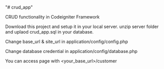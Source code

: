 "# crud_app" 

CRUD functionality in Codeigniter Framework

Download this project and setup it in your local server. unzip server folder and uplaod crud_app.sql in your database.

Change base_url & site_url in application/config/config.php

Change database credential in application/config/database.php

You can access page with <your_base_url>/customer

